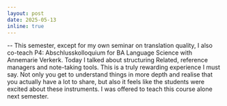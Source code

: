 ```yaml
---
layout: post
date: 2025-05-13
inline: true
---
```


-- This semester, except for my own seminar on translation quality, 
I also co-teach P4: Abschlusskolloquium for BA Language Science with Annemarie Verkerk. Today I talked about structuring Related, reference managers and note-taking tools.
This is a truly rewarding experience I must say. Not only you get to understand things in more depth and realise that you actually have a lot to share, 
but also it feels like the students were excited about these instruments. 
I was offered to teach this course alone next semester. 


